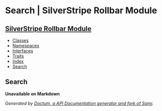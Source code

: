 # Search | SilverStripe Rollbar Module    

## [SilverStripe Rollbar Module](index.md)

- [Classes](classes.md)
- [Namespaces](namespaces.md)
- [Interfaces](interfaces.md)
- [Traits](traits.md)
- [Index](doc-index.md)
- [Search](search.md)

## Search

**Unavailable on Markdown**

_Generated by [Doctum, a API Documentation generator and fork of Sami](https://github.com/code-lts/doctum)._